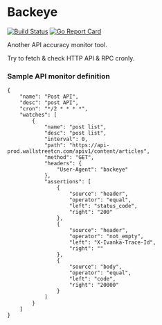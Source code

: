 Backeye
========
[![Build Status](https://travis-ci.org/songrgg/backeye.png?branch=master)](https://travis-ci.org/songrgg/backeye)
[![Go Report Card](https://goreportcard.com/badge/github.com/songrgg/backeye)](https://goreportcard.com/report/github.com/songrgg/backeye)

Another API accuracy monitor tool.

Try to fetch & check HTTP API & RPC cronly.

### Sample API monitor definition

    {
        "name": "Post API",
        "desc": "post API",
        "cron": "*/2 * * * *",
        "watches": [
            {
                "name": "post list",
                "desc": "post list",
                "interval": 0,
                "path": "https://api-prod.wallstreetcn.com/apiv1/content/articles",
                "method": "GET",
                "headers": {
                    "User-Agent": "backeye"
                },
                "assertions": [
                    {
                        "source": "header",
                        "operator": "equal",
                        "left": "status_code",
                        "right": "200"
                    },
                    {
                        "source": "header",
                        "operator": "not_empty",
                        "left": "X-Ivanka-Trace-Id",
                        "right": ""
                    },
                    {
                        "source": "body",
                        "operator": "equal",
                        "left": "code",
                        "right": "20000"
                    }
                ]
            }
        ]
    }

